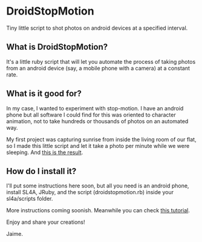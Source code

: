 DroidStopMotion
===============

Tiny little script to shot photos on android devices at a specified interval.

What is DroidStopMotion?
------------------------

It's a little ruby script that will let you automate the process of taking photos from
an android device (say, a mobile phone with a camera) at a constant rate.

What is it good for?
--------------------

In my case, I wanted to experiment with stop-motion. I have an android phone but all software
I could find for this was oriented to character animation, not to take hundreds or thousands of photos
on an automated way.

My first project was capturing sunrise from inside the living room of our flat, so I made this little script
and let it take a photo per minute while we were sleeping. And <a href="http://www.vimeo.com/14711046">this is the result</a>.

How do I install it?
--------------------

I'll put some instructions here soon, but all you need is an android phone, install SL4A, JRuby, and the script (droidstopmotion.rb) inside your sl4a/scripts folder.

More instructions coming soonish. Meanwhile you can check <a href="http://leone.panopticdev.com/2010/08/turn-your-android-phone-into-remote-spy.html">this tutorial</a>.

Enjoy and share your creations!

Jaime.